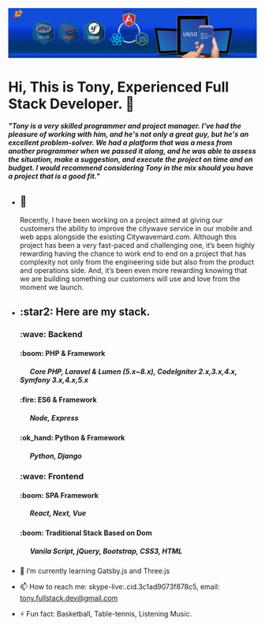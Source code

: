 <img src="./background.png">
<h1>Hi, This is Tony, Experienced Full Stack Developer. 👋</h1>
<h4><i>"Tony is a very skilled programmer and project manager. I've had the pleasure of working with him, and he's not only a great guy, but he's an excellent problem-solver. We had a platform that was a mess from another programmer when we passed it along, and he was able to assess the situation, make a suggestion, and execute the project on time and on budget. I would recommend considering Tony in the mix should you have a project that is a good fit."</h4></i>

- <h2>🔭</h2> Recently, I have been working on a project aimed at giving our customers the ability to improve the citywave service in our mobile and web apps alongside the existing Citywavemard.com. Although this project has been a very fast-paced and challenging one, it’s been highly rewarding having the chance to work end to end on a project that has complexity not only from the engineering side but also from the product and operations side. And, it’s been even more rewarding knowing that we are building something our customers will use and love from the moment we launch.
- <h2>:star2: Here are my stack.</h2>
    <h3> :wave: <b>Backend</b></h3> 
    <h4> :boom: PHP & Framework </h4>
        <h5>&nbsp&nbsp&nbsp&nbsp&nbsp Core PHP, Laravel & Lumen (5.x~8.x), CodeIgniter 2.x,3.x,4.x, Symfony 3.x,4.x,5.x</h5>        
    <h4> :fire: ES6 & Framework </h4>
        <h5>&nbsp&nbsp&nbsp&nbsp&nbsp Node, Express</h5>
    <h4> :ok_hand: Python & Framework </h4>
        <h5>&nbsp&nbsp&nbsp&nbsp&nbsp Python, Django</h5>
    
    <h3> :wave: <b>Frontend</b></h3> 
    <h4> :boom: SPA Framework </h4>
        <h5>&nbsp&nbsp&nbsp&nbsp&nbsp React, Next, Vue</h5>        
    <h4> :boom: Traditional Stack Based on Dom  </h4>
        <h5>&nbsp&nbsp&nbsp&nbsp&nbsp Vanila Script, jQuery, Bootstrap, CSS3, HTML </h4>

- 🌱 I’m currently learning Gatsby.js and Three.js
- 📫 How to reach me: skype-live:.cid.3c1ad9073f878c5, email: tony.fullstack.dev@gmail.com             
- ⚡ Fun fact: Basketball, Table-tennis, Listening Music.
    


